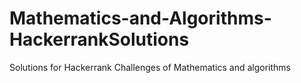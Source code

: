 # Mathematics-and-Algorithms-HackerrankSolutions
Solutions for Hackerrank Challenges of Mathematics and algorithms
